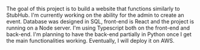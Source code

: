 The goal of this project is to build a website that functions similarly to StubHub. I'm currently working on the ability for the admin to create an event.
Database was designed in SQL, front-end is React and the project is running on a Node server. I'm using Typescript both on the front-end and back-end.
I'm planning to have the back-end partially in Python once I get the main functionalities working. Eventually, I will deploy it on AWS.
